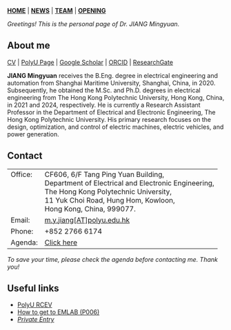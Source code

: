 [**HOME**](https://jiangmy97.github.io) |
[**NEWS**](https://jiangmy97.github.io/news/news) |
[**TEAM**](https://jiangmy97.github.io/team/list) |
[**OPENING**](https://jiangmy97.github.io/opening)

*Greetings! This is the personal page of Dr. JIANG Mingyuan.*

## About me
[CV](https://jiangmy97.github.io/docs/CV_JMY_240531_v2.pdf) |
[PolyU Page](https://www.polyu.edu.hk/eee/people/academic-staff-and-teaching-staff/dr-jian-mingyuan/) |
[Google Scholar](https://scholar.google.com.hk/citations?hl=en&user=o6vNp3AAAAAJ) |
[ORCID](https://orcid.org/0000-0001-7805-9772) |
[ResearchGate](https://www.researchgate.net/profile/Mingyuan-Jiang-3) 


**JIANG Mingyuan** receives the B.Eng. degree in electrical engineering and automation from Shanghai Maritime University, Shanghai, China, in 2020. Subsequently, he obtained the M.Sc. and Ph.D. degrees in electrical engineering from The Hong Kong Polytechnic University, Hong Kong, China, in 2021 and 2024, respectively. He is currently a Research Assistant Professor in the Department of Electrical and Electronic Engineering, The Hong Kong Polytechnic University. His primary research focuses on the design, optimization, and control of electric machines, electric vehicles, and power generation.

## Contact

<table style="font-size: 16px; width: 100%; border: none;">
  <colgroup>
    <col style="width: 6px; border: none;">
    <col>
  </colgroup>
    
  <tr valign="top" style="border: none;">
    <td style="border: none;"> Office: <br> &nbsp; <br> &nbsp; <br> &nbsp; </td>
    <td style="border: none;"> CF606, 6/F Tang Ping Yuan Building,<br>Department of Electrical and Electronic Engineering,<br>The Hong Kong Polytechnic University,<br>11 Yuk Choi Road, Hung Hom, Kowloon,<br>Hong Kong, China, 999077.</td>
  </tr>
  <tr valign="top" style=" border: none;">
    <td style="border: none;"> Email: </td>
    <td style="border: none;"> <a href="mailto:m.y.jiang@polyu.edu.hk">m.y.jiang[AT]polyu.edu.hk </a></td>
  </tr>
  
  <tr valign="top" style=" border: none;">
    <td style="border: none;"> Phone: </td>
    <td style="border: none;"> +852 2766 6174 </td>
  </tr>
  
  <tr valign="top" style=" border: none;">
    <td style="border: none;"> Agenda: </td>
    <td style="border: none;"> <a href="https://jiangmy97.github.io/Calender">Click here</a> </td>
  </tr>
  
</table>

*To save your time, please check the agenda before contacting me. Thank you!*

## Useful links

- [PolyU RCEV](https://www.polyu.edu.hk/rcev/)
- [How to get to EMLAB (P006)](https://sites.google.com/view/jiangmy/home/how-to-get-to-p006)
- *[Private Entry](https://github.com/jiangmy97/PrivateItems)*



